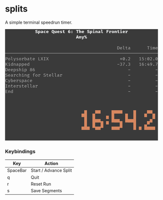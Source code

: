 # splits

A simple terminal speedrun timer.

<img src="./examples/example.png">

### Keybindings

| Key | Action |
| --- | --- |
| SpaceBar | Start / Advance Split |
| q | Quit |
| r | Reset Run |
| s | Save Segments |

